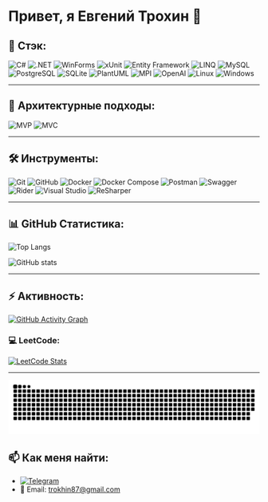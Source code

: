 # Привет, я Евгений Трохин 👋

## 🔧 Стэк:
![C#](https://img.shields.io/badge/-CSharp-239120?style=flat-square&logo=c-sharp&logoColor=white)
![.NET](https://img.shields.io/badge/-.NET-512BD4?style=flat-square&logo=dotnet&logoColor=white)
![WinForms](https://img.shields.io/badge/-WinForms-00599C?style=flat-square&logo=windows&logoColor=white)
![xUnit](https://img.shields.io/badge/-xUnit-FF2C69?style=flat-square&logo=xunit&logoColor=white)
![Entity Framework](https://img.shields.io/badge/-Entity%20Framework-512BD4?style=flat-square&logo=.net&logoColor=white)
![LINQ](https://img.shields.io/badge/-LINQ-007ACC?style=flat-square&logo=dotnet&logoColor=white)
![MySQL](https://img.shields.io/badge/-MySQL-4479A1?style=flat-square&logo=mysql&logoColor=white)
![PostgreSQL](https://img.shields.io/badge/-PostgreSQL-4169E1?style=flat-square&logo=postgresql&logoColor=white)
![SQLite](https://img.shields.io/badge/-SQLite-003B57?style=flat-square&logo=sqlite&logoColor=white)
![PlantUML](https://img.shields.io/badge/-PlantUML-1B4A2D?style=flat-square&logo=plantuml&logoColor=white)
![MPI](https://img.shields.io/badge/-MPI-6600FF?style=flat-square&logo=mpi&logoColor=white)
![OpenAI](https://img.shields.io/badge/-OpenAI-1A1A1A?style=flat-square&logo=openai&logoColor=white)
![Linux](https://img.shields.io/badge/-Linux-FCC624?style=flat-square&logo=linux&logoColor=black)
![Windows](https://img.shields.io/badge/-Windows-0078D6?style=flat-square&logo=windows&logoColor=white)

---

## 🧠 Архитектурные подходы:
![MVP](https://img.shields.io/badge/-MVP-FFB000?style=flat-square&logo=patternfly&logoColor=white)
![MVC](https://img.shields.io/badge/-MVC-6DB33F?style=flat-square&logo=spring&logoColor=white)

---

## 🛠 Инструменты:
![Git](https://img.shields.io/badge/-Git-F05032?style=flat-square&logo=git&logoColor=white)
![GitHub](https://img.shields.io/badge/-GitHub-181717?style=flat-square&logo=github&logoColor=white)
![Docker](https://img.shields.io/badge/-Docker-2496ED?style=flat-square&logo=docker&logoColor=white)
![Docker Compose](https://img.shields.io/badge/-Docker%20Compose-2496ED?style=flat-square&logo=docker&logoColor=white)
![Postman](https://img.shields.io/badge/-Postman-FF6C37?style=flat-square&logo=postman&logoColor=white)
![Swagger](https://img.shields.io/badge/-Swagger-85EA2D?style=flat-square&logo=swagger&logoColor=black)
![Rider](https://img.shields.io/badge/-Rider-000000?style=flat-square&logo=jetbrains&logoColor=white)
![Visual Studio](https://img.shields.io/badge/-Visual%20Studio-5C2D91?style=flat-square&logo=visual-studio&logoColor=white)
![ReSharper](https://img.shields.io/badge/-ReSharper-512BD4?style=flat-square&logo=jetbrains&logoColor=white)

---

## 📊 GitHub Статистика:
![Top Langs](https://github-readme-stats.vercel.app/api/top-langs/?username=trokhin87&layout=compact&langs_count=100&theme=dark)

![GitHub stats](https://github-readme-stats.vercel.app/api?username=trokhin87&show_icons=true&theme=dark)

---

## ⚡ Активность:
[![GitHub Activity Graph](https://github-readme-activity-graph.vercel.app/graph?username=trokhin87&theme=tokyo-night)](https://github.com/trokhin87)

### 💻 LeetCode:
[![LeetCode Stats](https://img.shields.io/badge/Решено-44-green?style=flat-square&logo=leetcode&logoColor=white)](https://leetcode.com/trokhin87/)

---
<picture>
  <source media="(prefers-color-scheme: dark)" srcset="https://raw.githubusercontent.com/platane/platane/output/github-contribution-grid-snake-dark.svg">
  <source media="(prefers-color-scheme: light)" srcset="https://raw.githubusercontent.com/platane/platane/output/github-contribution-grid-snake.svg">
  <img alt="github contribution grid snake animation" src="https://raw.githubusercontent.com/platane/platane/output/github-contribution-grid-snake.svg">
</picture>

## 📫 Как меня найти:
- [![Telegram](https://img.shields.io/badge/Telegram-2CA5E0?style=flat-square&logo=telegram&logoColor=white)](https://t.me/m0neylonger)
- 📧 Email: trokhin87@gmail.com
